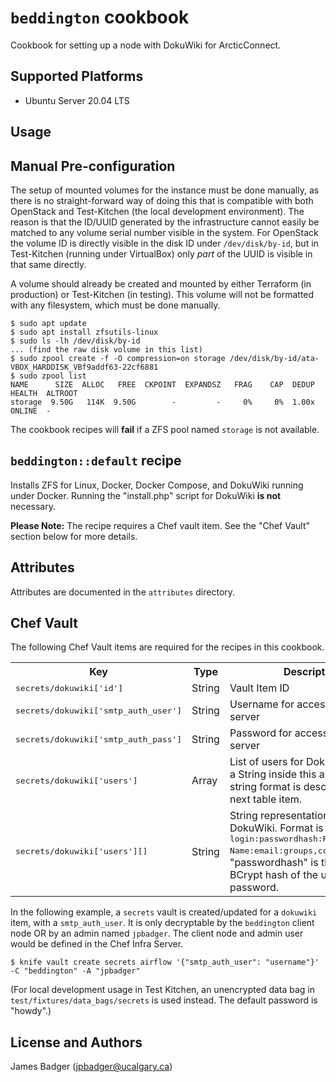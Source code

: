 # `beddington` cookbook

Cookbook for setting up a node with DokuWiki for ArcticConnect.

## Supported Platforms

* Ubuntu Server 20.04 LTS

## Usage

## Manual Pre-configuration

The setup of mounted volumes for the instance must be done manually, as there is no straight-forward way of doing this that is compatible with both OpenStack and Test-Kitchen (the local development environment). The reason is that the ID/UUID generated by the infrastructure cannot easily be matched to any volume serial number visible in the system. For OpenStack the volume ID is directly visible in the disk ID under `/dev/disk/by-id`, but in Test-Kitchen (running under VirtualBox) only *part* of the UUID is visible in that same directly.

A volume should already be created and mounted by either Terraform (in production) or Test-Kitchen (in testing). This volume will not be formatted with any filesystem, which must be done manually.

```
$ sudo apt update
$ sudo apt install zfsutils-linux
$ sudo ls -lh /dev/disk/by-id
... (find the raw disk volume in this list)
$ sudo zpool create -f -O compression=on storage /dev/disk/by-id/ata-VBOX_HARDDISK_VBf9addf63-22cf6881
$ sudo zpool list
NAME      SIZE  ALLOC   FREE  CKPOINT  EXPANDSZ   FRAG    CAP  DEDUP    HEALTH  ALTROOT
storage  9.50G   114K  9.50G        -         -     0%     0%  1.00x    ONLINE  -
```

The cookbook recipes will **fail** if a ZFS pool named `storage` is not available.

## `beddington::default` recipe

Installs ZFS for Linux, Docker, Docker Compose, and DokuWiki running under Docker. Running the "install.php" script for DokuWiki **is not** necessary.

**Please Note:** The recipe requires a Chef vault item. See the "Chef Vault" section below for more details.

## Attributes

Attributes are documented in the `attributes` directory.

## Chef Vault

The following Chef Vault items are required for the recipes in this cookbook.

<table>
  <tr>
    <th>Key</th>
    <th>Type</th>
    <th>Description</th>
    <th>Default</th>
  </tr>
  <tr>
    <td><tt>secrets/dokuwiki['id']</tt></td>
    <td>String</td>
    <td>Vault Item ID</td>
    <td><tt>dokuwiki</tt></td>
  </tr>
  <tr>
    <td><tt>secrets/dokuwiki['smtp_auth_user']</tt></td>
    <td>String</td>
    <td>Username for accessing SMTP server</td>
    <td></td>
  </tr>
  <tr>
    <td><tt>secrets/dokuwiki['smtp_auth_pass']</tt></td>
    <td>String</td>
    <td>Password for accessing SMTP server</td>
    <td></td>
  </tr>
  <tr>
    <td><tt>secrets/dokuwiki['users']</tt></td>
    <td>Array</td>
    <td>List of users for DokuWiki, each is a String inside this array. The string format is described in the next table item.</td>
    <td><tt>(empty)</tt></td>
  </tr>
  <tr>
    <td><tt>secrets/dokuwiki['users'][]</tt></td>
    <td>String</td>
    <td>String representation of user for DokuWiki. Format is <tt>login:passwordhash:Real Name:email:groups,comma,separated</tt>. "passwordhash" is the PHP BCrypt hash of the user's password.</td>
    <td></td>
  </tr>
</table>

In the following example, a `secrets` vault is created/updated for a `dokuwiki` item, with a `smtp_auth_user`. It is only decryptable by the `beddington` client node OR by an admin named `jpbadger`. The client node and admin user would be defined in the Chef Infra Server.

```terminal
$ knife vault create secrets airflow '{"smtp_auth_user": "username"}' -C "beddington" -A "jpbadger"
```

(For local development usage in Test Kitchen, an unencrypted data bag in `test/fixtures/data_bags/secrets` is used instead. The default password is "howdy".)

## License and Authors

James Badger (jpbadger@ucalgary.ca)
